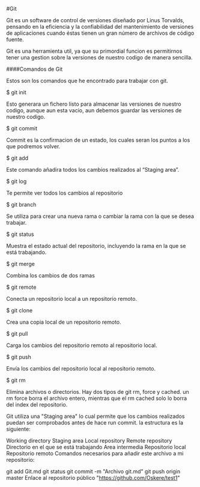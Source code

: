 #Git

Git es un software de control de versiones diseñado por Linus Torvalds, pensando en la eficiencia y la confiabilidad del mantenimiento de versiones de aplicaciones cuando éstas tienen un gran número de archivos de código fuente.

Git es una herramienta util, ya que su primordial funcion es permitirnos tener una gestion sobre la versiones de nuestro codigo de manera sencilla.

####Comandos de Git

Estos son los comandos que he encontrado para trabajar con git.

$ git init

Esto generara un fichero listo para almacenar las versiones de nuestro codigo, aunque aun esta vacio, aun debemos guardar las versiones de nuestro codigo.

$ git commit

Commit es la confirmacion de un estado, los cuales seran los puntos a los que podremos volver.

$ git add

Este comando añadira todos los cambios realizados al “Staging area”.

$ git log

Te permite ver todos los cambios al repositorio

$ git branch

Se utiliza para crear una nueva rama o cambiar la rama con la que se desea trabajar.

$ git status

Muestra el estado actual del repositorio, incluyendo la rama en la que se está trabajando.

$ git merge

Combina los cambios de dos ramas

$ git remote

Conecta un repositorio local a un repositorio remoto.

$ git clone

Crea una copia local de un repositorio remoto.

$ git pull

Carga los cambios del repositorio remoto al repositorio local.

$ git push

Envía los cambios del repositorio local al repositorio remoto.

$ git rm

Elimina archivos o directorios. Hay dos tipos de git rm, force y cached. un rm force borra el archivo entero, mientras que el rm cached solo lo borra del index del repositorio.

Git utiliza una "Staging area" lo cual permite que los cambios realizados puedan ser comprobados antes de hace run commit. la estructura es la siguiente:

Working directory	Staging area	Local repository	Remote repository
Directorio en el que se está trabajando	Area intermedia	Repositorio local	Repositorio remoto
Comandos necesarios para añadir este archivo a mi repositorio:

git add Git.md
git status
git commit -m "Archivo git.md"
git push origin master
Enlace al repositorio público "https://github.com/Oskere/test1"
